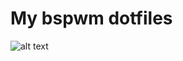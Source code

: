 # My bspwm dotfiles











![alt text](https://preview.redd.it/7bi40tkklpi61.png?width=1366&format=png&auto=webp&s=3bf9112d36e3a2d8279bd89e2932b0647f9bcc9b)
